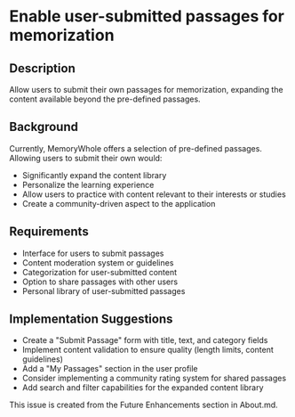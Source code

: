 # Enable user-submitted passages for memorization


## Description
Allow users to submit their own passages for memorization, expanding the content available beyond the pre-defined passages.

## Background
Currently, MemoryWhole offers a selection of pre-defined passages. Allowing users to submit their own would:
- Significantly expand the content library
- Personalize the learning experience
- Allow users to practice with content relevant to their interests or studies
- Create a community-driven aspect to the application

## Requirements
- Interface for users to submit passages
- Content moderation system or guidelines
- Categorization for user-submitted content
- Option to share passages with other users
- Personal library of user-submitted passages


## Implementation Suggestions
- Create a "Submit Passage" form with title, text, and category fields
- Implement content validation to ensure quality (length limits, content guidelines)
- Add a "My Passages" section in the user profile
- Consider implementing a community rating system for shared passages
- Add search and filter capabilities for the expanded content library


This issue is created from the Future Enhancements section in About.md.